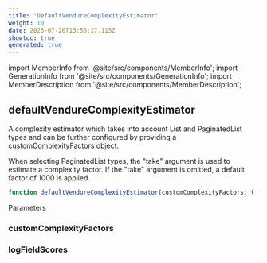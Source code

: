 ```yaml
---
title: "DefaultVendureComplexityEstimator"
weight: 10
date: 2023-07-20T13:56:17.115Z
showtoc: true
generated: true
---
```

<!-- This file was generated from the Vendure source. Do not modify. Instead, re-run the "docs:build" script -->
import MemberInfo from '@site/src/components/MemberInfo';
import GenerationInfo from '@site/src/components/GenerationInfo';
import MemberDescription from '@site/src/components/MemberDescription';


## defaultVendureComplexityEstimator

<GenerationInfo sourceFile="packages/harden-plugin/src/middleware/query-complexity-plugin.ts" sourceLine="95" packageName="@vendure/harden-plugin" />

A complexity estimator which takes into account List and PaginatedList types and can
be further configured by providing a customComplexityFactors object.

When selecting PaginatedList types, the "take" argument is used to estimate a complexity
factor. If the "take" argument is omitted, a default factor of 1000 is applied.

```ts title="Signature"
function defaultVendureComplexityEstimator(customComplexityFactors: { [path: string]: number }, logFieldScores: boolean): void
```
Parameters

### customComplexityFactors

<MemberInfo kind="parameter" type="{ [path: string]: number }" />

### logFieldScores

<MemberInfo kind="parameter" type="boolean" />

